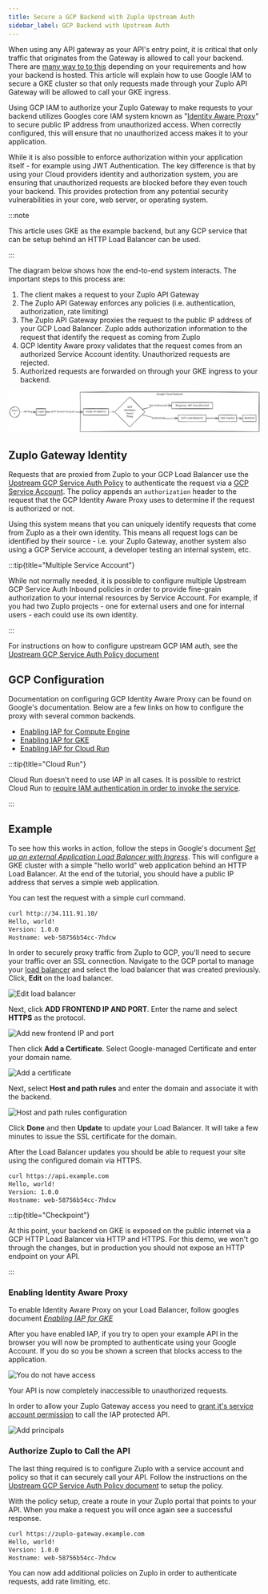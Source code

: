 ```yaml
---
title: Secure a GCP Backend with Zuplo Upstream Auth
sidebar_label: GCP Backend with Upstream Auth
---
```


When using any API gateway as your API's entry point, it is critical that only
traffic that originates from the Gateway is allowed to call your backend. There
are [many way to to this](./securing-your-backend.md) depending on your
requirements and how your backend is hosted. This article will explain how to
use Google IAM to secure a GKE cluster so that only requests made through your
Zuplo API Gateway will be allowed to call your GKE ingress.

Using GCP IAM to authorize your Zuplo Gateway to make requests to your backend
utilizes Googles core IAM system known as
"[Identity Aware Proxy](https://cloud.google.com/iap)" to secure public IP
address from unauthorized access. When correctly configured, this will ensure
that no unauthorized access makes it to your application.

While it is also possible to enforce authorization within your application
itself - for example using JWT Authentication. The key difference is that by
using your Cloud providers identity and authorization system, you are ensuring
that unauthorized requests are blocked before they even touch your backend. This
provides protection from any potential security vulnerabilities in your core,
web server, or operating system.

:::note

This article uses GKE as the example backend, but any GCP service that can be
setup behind an HTTP Load Balancer can be used.

:::

The diagram below shows how the end-to-end system interacts. The important steps
to this process are:

1. The client makes a request to your Zuplo API Gateway
1. The Zuplo API Gateway enforces any policies (i.e. authentication,
   authorization, rate limiting)
1. The Zuplo API Gateway proxies the request to the public IP address of your
   GCP Load Balancer. Zuplo adds authorization information to the request that
   identify the request as coming from Zuplo
1. GCP Identity Aware proxy validates that the request comes from an authorized
   Service Account identity. Unauthorized requests are rejected.
1. Authorized requests are forwarded on through your GKE ingress to your
   backend.

![GKE diagram](../../public/media/gke-with-upstream-auth-policy/diagram.svg)

## Zuplo Gateway Identity

Requests that are proxied from Zuplo to your GCP Load Balancer use the
[Upstream GCP Service Auth Policy](../policies/upstream-gcp-service-auth-inbound.md)
to authenticate the request via a
[GCP Service Account](https://cloud.google.com/iam/docs/service-account-overview).
The policy appends an `authorization` header to the request that the GCP
Identity Aware Proxy uses to determine if the request is authorized or not.

Using this system means that you can uniquely identify requests that come from
Zuplo as a their own identity. This means all request logs can be identified by
their source - i.e. your Zuplo Gateway, another system also using a GCP Service
account, a developer testing an internal system, etc.

:::tip{title="Multiple Service Account"}

While not normally needed, it is possible to configure multiple Upstream GCP
Service Auth Inbound policies in order to provide fine-grain authorization to
your internal resources by Service Account. For example, if you had two Zuplo
projects - one for external users and one for internal users - each could use
its own identity.

:::

For instructions on how to configure upstream GCP IAM auth, see the
[Upstream GCP Service Auth Policy document](../policies/upstream-gcp-service-auth-inbound.md)

## GCP Configuration

Documentation on configuring GCP Identity Aware Proxy can be found on Google's
documentation. Below are a few links on how to configure the proxy with several
common backends.

- [Enabling IAP for Compute Engine](https://cloud.google.com/iap/docs/enabling-compute-howto)
- [Enabling IAP for GKE](https://cloud.google.com/iap/docs/enabling-kubernetes-howto)
- [Enabling IAP for Cloud Run](https://cloud.google.com/iap/docs/enabling-cloud-run)

:::tip{title="Cloud Run"}

Cloud Run doesn't need to use IAP in all cases. It is possible to restrict Cloud
Run to
[require IAM authentication in order to invoke the service](https://cloud.google.com/run/docs/securing/managing-access).

:::

## Example

To see how this works in action, follow the steps in Google's document
_[Set up an external Application Load Balancer with Ingress](https://cloud.google.com/kubernetes-engine/docs/tutorials/http-balancer)_.
This will configure a GKE cluster with a simple "hello world" web application
behind an HTTP Load Balancer. At the end of the tutorial, you should have a
public IP address that serves a simple web application.

You can test the request with a simple curl command.

```shell
curl http://34.111.91.10/
Hello, world!
Version: 1.0.0
Hostname: web-58756b54cc-7hdcw
```

In order to securely proxy traffic from Zuplo to GCP, you'll need to secure your
traffic over an SSL connection. Navigate to the GCP portal to manage your
[load balancer](https://console.cloud.google.com/net-services/loadbalancing/list/loadBalancers)
and select the load balancer that was created previously. Click, **Edit** on the
load balancer.

![Edit load balancer](https://cdn.zuplo.com/assets/770db332-ad94-41c6-a6f8-1498578fb78c.png)

Next, click **ADD FRONTEND IP AND PORT**. Enter the name and select **HTTPS** as
the protocol.

![Add new frontend IP and port](https://cdn.zuplo.com/assets/cd0b20d3-c109-4775-9fa0-1b3e391bcb84.png)

Then click **Add a Certificate**. Select Google-managed Certificate and enter
your domain name.

![Add a certificate](https://cdn.zuplo.com/assets/49760fbb-6eb4-46f9-a638-ac078fe85aab.png)

Next, select **Host and path rules** and enter the domain and associate it with
the backend.

![Host and path rules configuration](https://cdn.zuplo.com/assets/307e9026-d77e-4efd-9fc1-4c45ead963f1.png)

Click **Done** and then **Update** to update your Load Balancer. It will take a
few minutes to issue the SSL certificate for the domain.

After the Load Balancer updates you should be able to request your site using
the configured domain via HTTPS.

```shell
curl https://api.example.com
Hello, world!
Version: 1.0.0
Hostname: web-58756b54cc-7hdcw
```

:::tip{title="Checkpoint"}

At this point, your backend on GKE is exposed on the public internet via a GCP
HTTP Load Balancer via HTTP and HTTPS. For this demo, we won't go through the
changes, but in production you should not expose an HTTP endpoint on your API.

:::

### Enabling Identity Aware Proxy

To enable Identity Aware Proxy on your Load Balancer, follow googles document
_[Enabling IAP for GKE](https://cloud.google.com/iap/docs/enabling-kubernetes-howto)_

After you have enabled IAP, if you try to open your example API in the browser
you will now be prompted to authenticate using your Google Account. If you do so
you be shown a screen that blocks access to the application.

![You do not have access](https://cdn.zuplo.com/assets/a2ee889a-54c1-4e00-953b-1053c619ce52.png)

Your API is now completely inaccessible to unauthorized requests.

In order to allow your Zuplo Gateway access you need to
[grant it's service account permission](https://cloud.google.com/iap/docs/managing-access)
to call the IAP protected API.

![Add principals](https://cdn.zuplo.com/assets/ecadec32-753b-4716-afb5-fafa69c91499.png)

### Authorize Zuplo to Call the API

The last thing required is to configure Zuplo with a service account and policy
so that it can securely call your API. Follow the instructions on the
[Upstream GCP Service Auth Policy document](../policies/upstream-gcp-service-auth-inbound.md)
to setup the policy.

With the policy setup, create a route in your Zuplo portal that points to your
API. When you make a request you will once again see a successful response.

```shell
curl https://zuplo-gateway.example.com
Hello, world!
Version: 1.0.0
Hostname: web-58756b54cc-7hdcw
```

You can now add additional policies on Zuplo in order to authenticate requests,
add rate limiting, etc.

